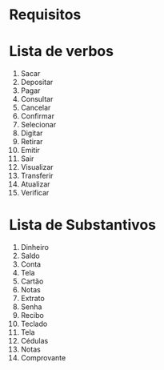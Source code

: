 # Requisitos
# Lista de verbos

1. Sacar
2. Depositar
3. Pagar
4. Consultar
5. Cancelar
6. Confirmar
7. Selecionar
8. Digitar
9. Retirar
10. Emitir
11. Sair
12. Visualizar
13. Transferir 
14. Atualizar
15. Verificar

# Lista de Substantivos

1. Dinheiro
2. Saldo
3. Conta
4. Tela
5. Cartão
6. Notas
7. Extrato
8. Senha
9. Recibo
10. Teclado
11. Tela
12. Cédulas
13. Notas 
14. Comprovante